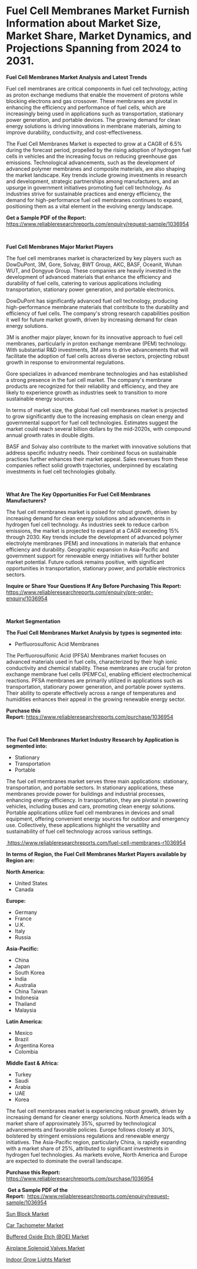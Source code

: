<p><h1>Fuel Cell Membranes Market Furnish Information about Market Size, Market Share, Market Dynamics, and Projections Spanning from 2024 to 2031.</h1></p><p><strong>Fuel Cell Membranes Market Analysis and Latest Trends</strong></p>
<p><p>Fuel cell membranes are critical components in fuel cell technology, acting as proton exchange mediums that enable the movement of protons while blocking electrons and gas crossover. These membranes are pivotal in enhancing the efficiency and performance of fuel cells, which are increasingly being used in applications such as transportation, stationary power generation, and portable devices. The growing demand for clean energy solutions is driving innovations in membrane materials, aiming to improve durability, conductivity, and cost-effectiveness.</p><p>The Fuel Cell Membranes Market is expected to grow at a CAGR of 6.5% during the forecast period, propelled by the rising adoption of hydrogen fuel cells in vehicles and the increasing focus on reducing greenhouse gas emissions. Technological advancements, such as the development of advanced polymer membranes and composite materials, are also shaping the market landscape. Key trends include growing investments in research and development, strategic partnerships among manufacturers, and an upsurge in government initiatives promoting fuel cell technology. As industries strive for sustainable practices and energy efficiency, the demand for high-performance fuel cell membranes continues to expand, positioning them as a vital element in the evolving energy landscape.</p></p>
<p><strong>Get a Sample PDF of the Report:&nbsp;</strong> <a href="https://www.reliableresearchreports.com/enquiry/request-sample/1036954?utm_campaign=40&utm_medium=2&utm_source=Github&utm_content=ia&utm_term=26122024&utm_id=fuel-cell-membranes">https://www.reliableresearchreports.com/enquiry/request-sample/1036954</a></p>
<p>&nbsp;</p>
<p><strong>Fuel Cell Membranes Major Market Players</strong></p>
<p><p>The fuel cell membranes market is characterized by key players such as DowDuPont, 3M, Gore, Solvay, BWT Group, AKC, BASF, Oceanit, Wuhan WUT, and Dongyue Group. These companies are heavily invested in the development of advanced materials that enhance the efficiency and durability of fuel cells, catering to various applications including transportation, stationary power generation, and portable electronics.</p><p>DowDuPont has significantly advanced fuel cell technology, producing high-performance membrane materials that contribute to the durability and efficiency of fuel cells. The company's strong research capabilities position it well for future market growth, driven by increasing demand for clean energy solutions.</p><p>3M is another major player, known for its innovative approach to fuel cell membranes, particularly in proton exchange membrane (PEM) technology. With substantial R&D investments, 3M aims to drive advancements that will facilitate the adoption of fuel cells across diverse sectors, projecting robust growth in response to environmental regulations.</p><p>Gore specializes in advanced membrane technologies and has established a strong presence in the fuel cell market. The company's membrane products are recognized for their reliability and efficiency, and they are likely to experience growth as industries seek to transition to more sustainable energy sources.</p><p>In terms of market size, the global fuel cell membranes market is projected to grow significantly due to the increasing emphasis on clean energy and governmental support for fuel cell technologies. Estimates suggest the market could reach several billion dollars by the mid-2020s, with compound annual growth rates in double digits.</p><p>BASF and Solvay also contribute to the market with innovative solutions that address specific industry needs. Their combined focus on sustainable practices further enhances their market appeal. Sales revenues from these companies reflect solid growth trajectories, underpinned by escalating investments in fuel cell technologies globally.</p></p>
<p>&nbsp;</p>
<p><strong>What Are The Key Opportunities For Fuel Cell Membranes Manufacturers?</strong></p>
<p><p>The fuel cell membranes market is poised for robust growth, driven by increasing demand for clean energy solutions and advancements in hydrogen fuel cell technology. As industries seek to reduce carbon emissions, the market is projected to expand at a CAGR exceeding 15% through 2030. Key trends include the development of advanced polymer electrolyte membranes (PEM) and innovations in materials that enhance efficiency and durability. Geographic expansion in Asia-Pacific and government support for renewable energy initiatives will further bolster market potential. Future outlook remains positive, with significant opportunities in transportation, stationary power, and portable electronics sectors.</p></p>
<p><strong>Inquire or Share Your Questions If Any Before Purchasing This Report:</strong> <a href="https://www.reliableresearchreports.com/enquiry/pre-order-enquiry/1036954?utm_campaign=40&utm_medium=2&utm_source=Github&utm_content=ia&utm_term=26122024&utm_id=fuel-cell-membranes">https://www.reliableresearchreports.com/enquiry/pre-order-enquiry/1036954</a></p>
<p>&nbsp;</p>
<p><strong>Market Segmentation</strong></p>
<p><strong>The Fuel Cell Membranes Market Analysis by types is segmented into:</strong></p>
<p><ul><li>Perfluorosulfonic Acid Membranes</li></ul></p>
<p><p>The Perfluorosulfonic Acid (PFSA) Membranes market focuses on advanced materials used in fuel cells, characterized by their high ionic conductivity and chemical stability. These membranes are crucial for proton exchange membrane fuel cells (PEMFCs), enabling efficient electrochemical reactions. PFSA membranes are primarily utilized in applications such as transportation, stationary power generation, and portable power systems. Their ability to operate effectively across a range of temperatures and humidities enhances their appeal in the growing renewable energy sector.</p></p>
<p><strong>Purchase this Report:&nbsp;</strong><a href="https://www.reliableresearchreports.com/purchase/1036954?utm_campaign=40&utm_medium=2&utm_source=Github&utm_content=ia&utm_term=26122024&utm_id=fuel-cell-membranes">https://www.reliableresearchreports.com/purchase/1036954</a></p>
<p>&nbsp;</p>
<p><strong>The Fuel Cell Membranes Market Industry Research by Application is segmented into:</strong></p>
<p><ul><li>Stationary</li><li>Transportation</li><li>Portable</li></ul></p>
<p><p>The fuel cell membranes market serves three main applications: stationary, transportation, and portable sectors. In stationary applications, these membranes provide power for buildings and industrial processes, enhancing energy efficiency. In transportation, they are pivotal in powering vehicles, including buses and cars, promoting clean energy solutions. Portable applications utilize fuel cell membranes in devices and small equipment, offering convenient energy sources for outdoor and emergency use. Collectively, these applications highlight the versatility and sustainability of fuel cell technology across various settings.</p></p>
<p><a href="https://www.reliableresearchreports.com/fuel-cell-membranes-r1036954?utm_campaign=40&utm_medium=2&utm_source=Github&utm_content=ia&utm_term=26122024&utm_id=fuel-cell-membranes">&nbsp;https://www.reliableresearchreports.com/fuel-cell-membranes-r1036954</a></p>
<p><strong>In terms of Region, the Fuel Cell Membranes Market Players available by Region are:</strong></p>
<p>
    <p> <strong> North America: </strong>
        <ul>
            <li>United States</li>
            <li>Canada</li>
        </ul>
        </p> 
    <p> <strong> Europe: </strong>
        <ul>
            <li>Germany</li>
            <li>France</li>
            <li>U.K.</li>
            <li>Italy</li>
            <li>Russia</li>
        </ul>
        </p> 
    <p> <strong> Asia-Pacific: </strong>
        <ul>
            <li>China</li>
            <li>Japan</li>
            <li>South Korea</li>
            <li>India</li>
            <li>Australia</li>
            <li>China Taiwan</li>
            <li>Indonesia</li>
            <li>Thailand</li>
            <li>Malaysia</li>
        </ul>
        </p> 
    <p> <strong> Latin America: </strong>
        <ul>
            <li>Mexico</li>
            <li>Brazil</li>
            <li>Argentina Korea</li>
            <li>Colombia</li>
        </ul>
        </p> 
    <p> <strong> Middle East & Africa: </strong>
        <ul>
            <li>Turkey</li>
            <li>Saudi</li>
            <li>Arabia</li>
            <li>UAE</li>
            <li>Korea</li>
        </ul>
    </p>
    </p>
<p><p>The fuel cell membranes market is experiencing robust growth, driven by increasing demand for cleaner energy solutions. North America leads with a market share of approximately 35%, spurred by technological advancements and favorable policies. Europe follows closely at 30%, bolstered by stringent emissions regulations and renewable energy initiatives. The Asia-Pacific region, particularly China, is rapidly expanding with a market share of 25%, attributed to significant investments in hydrogen fuel technologies. As markets evolve, North America and Europe are expected to dominate the overall landscape.</p></p>
<p><strong>Purchase this Report: </strong><a href="https://www.reliableresearchreports.com/purchase/1036954?utm_campaign=40&utm_medium=2&utm_source=Github&utm_content=ia&utm_term=26122024&utm_id=fuel-cell-membranes">https://www.reliableresearchreports.com/purchase/1036954</a></p>
<p>&nbsp;<strong>Get a Sample PDF of the Report:&nbsp;&nbsp;</strong><a href="https://www.reliableresearchreports.com/enquiry/request-sample/1036954?utm_campaign=40&utm_medium=2&utm_source=Github&utm_content=ia&utm_term=26122024&utm_id=fuel-cell-membranes">https://www.reliableresearchreports.com/enquiry/request-sample/1036954</a></p>
<p><strong></strong></p>
<p><p><a href="https://www.linkedin.com/pulse/sun-block-market-evaluation-leading-players-organization-size-growth-057jc?utm_campaign=40&utm_medium=2&utm_source=Github&utm_content=ia&utm_term=26122024&utm_id=fuel-cell-membranes">Sun Block Market</a></p><p><a href="https://www.linkedin.com/pulse/c-glance-reports-anmec?utm_campaign=40&utm_medium=2&utm_source=Github&utm_content=ia&utm_term=26122024&utm_id=fuel-cell-membranes">Car Tachometer Market</a></p><p><a href="https://github.com/stephaniwo144/Market-Research-Report-List-1/blob/main/buffered-oxide-etch-boe-market.md?utm_campaign=40&utm_medium=2&utm_source=Github&utm_content=ia&utm_term=26122024&utm_id=fuel-cell-membranes">Buffered Oxide Etch (BOE) Market</a></p><p><a href="https://github.com/ParvinKhatun77/Market-Research-Report-List-1/blob/main/airplane-solenoid-valves-market.md?utm_campaign=40&utm_medium=2&utm_source=Github&utm_content=ia&utm_term=26122024&utm_id=fuel-cell-membranes">Airplane Solenoid Valves Market</a></p><p><a href="https://www.linkedin.com/pulse/key-insights-indoor-grow-lights-market-2024-2031-segmentation-cg0ff?utm_campaign=40&utm_medium=2&utm_source=Github&utm_content=ia&utm_term=26122024&utm_id=fuel-cell-membranes">Indoor Grow Lights Market</a></p></p>